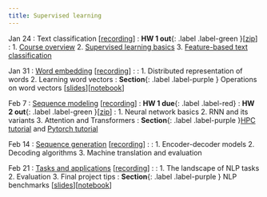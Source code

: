 ```yaml
---
title: Supervised learning 
---
```


Jan 24
: Text classification [[recording](https://nyu.zoom.us/rec/play/OOh2ntgeyswXq83A8mWd-kCyiFn3QHsbEmpQn0clYuxgU0HSqZKm8CYslV8AlTpVsK8JGY3Jfkr9KO5S.Dv0RTKTvRYNeJiFR)]
  : **HW 1 out**{: .label .label-green }[[zip](https://nyu-cs2590.github.io/spring2023/assignments/hw1.zip)]
: 1. [Course overview](https://nyu-cs2590.github.io/course-material/spring2023/lecture/lec01/overview.pdf)
  2. [Supervised learning basics](https://nyu-cs2590.github.io/course-material/spring2023/lecture/lec01/basic_ml.pdf)
  3. [Feature-based text classification](https://nyu-cs2590.github.io/course-material/spring2023/lecture/lec01/classification.pdf)

Jan 31 
: [Word embedding](https://nyu-cs2590.github.io/course-material/spring2023/lecture/lec02/main-annotated.pdf) [[recording](https://nyu.zoom.us/rec/play/v0v13c7FHMlH82pJ47xCBMSG-fxV9aSTk7KMQawvVngcE7MyyBX2snLK8GObRCsb_IftW-YP8rkagGE.Z4yLS6RBU9jNn3Pp)]
  : 
: 1. Distributed representation of words
  2. Learning word vectors
: **Section**{: .label .label-purple } Operations on word vectors [[slides](https://nyu-cs2590.github.io/course-material/spring2023/section/sec01/slides.pdf)][[notebook](https://nyu-cs2590.github.io/course-material/spring2023/section/sec01/operations_on_word_vectors.ipynb)]

Feb 7 
: [Sequence modeling](https://nyu-cs2590.github.io/course-material/spring2023/lecture/lec03/main.pdf) [[recording](https://nyu.zoom.us/rec/play/QMWF6K1tAUQy6UqpU75kdTRZy2ExcQR6x2oGtimSYYWPeOL7SgdmRPgiZ0HHSZSNk8C-Bx_VagDTObsd.F7N5VcDYFZcbsPb1)]
  : **HW 1 due**{: .label .label-red}
  : **HW 2 out**{: .label .label-green }[[zip](https://nyu-cs2590.github.io/spring2023/assignments/hw2.zip)]
: 1. Neural network basics
  2. RNN and its variants 
  3. Attention and Transformers 
: **Section**{: .label .label-purple }[HPC tutorial](https://nyu-cs2590.github.io/course-material/spring2023/section/sec02/hpc.ipynb) and [Pytorch tutorial](https://nyu-cs2590.github.io/course-material/spring2023/section/sec02/pytorch.ipynb)

Feb 14
: [Sequence generation](https://nyu-cs2590.github.io/course-material/spring2023/lecture/lec04/main.pdf) [[recording](https://nyu.zoom.us/rec/play/MajaL7XJ616DsL6jfNK3UIAFJV0w1MKXqMxGhIcclB77GKW80sO19msCVgGx-LRyi3VUnAJu8WwgTVqt.zp9-RTHkXFwgFH5o)]
  : 
: 1. Encoder-decoder models
  2. Decoding algorithms
  3. Machine translation and evaluation

Feb 21
: [Tasks and applications](https://nyu-cs2590.github.io/course-material/spring2023/lecture/lec05/main.pdf) [[recording](https://nyu.zoom.us/rec/play/1k2FhvUVzEIDPKtgaQIXtIMsjiGKyUBsm2OGBoHkzfIU9sBE6OUZ34J2ISUAN3cb1hd1OwdK4bBUubw-.kVYkq8LiE94JouVx)]
  : 
: 1. The landscape of NLP tasks
  2. Evaluation 
  3. Final project tips 
: **Section**{: .label .label-purple } NLP benchmarks [[slides](https://nyu-cs2590.github.io/course-material/spring2023/section/sec03/slides.pdf)][[notebook](https://nyu-cs2590.github.io/course-material/spring2023/section/sec03/datasets.ipynb)]
